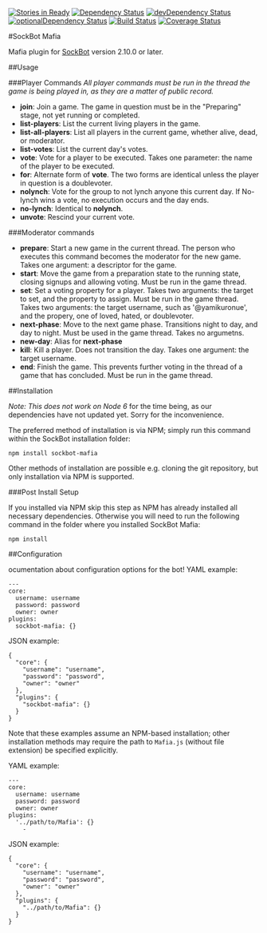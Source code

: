 [![Stories in Ready](https://badge.waffle.io/SockDrawer/sockMafia.png?label=ready&title=Ready)](https://waffle.io/SockDrawer/sockMafia)
[![Dependency Status](https://david-dm.org/yamikuronue/sockMafia/master.svg)](https://david-dm.org/yamikuronue/sockMafia/master)
[![devDependency Status](https://david-dm.org/yamikuronue/sockMafia/master/dev-status.svg)](https://david-dm.org/yamikuronue/sockMafia/master#info=devDependencies)
[![optionalDependency Status](https://david-dm.org/yamikuronue/sockMafia/master/optional-status.svg)](https://david-dm.org/yamikuronue/sockMafia/master#info=optionalDependencies)
[![Build Status](https://travis-ci.org/yamikuronue/sockMafia.svg?branch=master)](https://travis-ci.org/yamikuronue/sockMafia)
[![Coverage Status](https://coveralls.io/repos/github/yamikuronue/sockMafia/badge.svg?branch=master)](https://coveralls.io/github/yamikuronue/sockMafia?branch=master)

#SockBot Mafia

Mafia plugin for [SockBot](https://sockbot.rtfd.org/en/latest/) version 2.10.0 or later.

##Usage

###Player Commands
*All player commands must be run in the thread the game is being played in, as they are a matter of public record.*

* **join**: Join a game. The game in question must be in the "Preparing" stage, not yet running or completed. 
* **list-players**: List the current living players in the game. 
* **list-all-players**: List all players in the current game, whether alive, dead, or moderator.
* **list-votes**: List the current day's votes. 
* **vote**: Vote for a player to be executed. Takes one parameter: the name of the player to be executed.
* **for**: Alternate form of **vote**. The two forms are identical unless the player in question is a doublevoter. 
* **nolynch**: Vote for the group to not lynch anyone this current day. If No-lynch wins a vote, no execution occurs and the day ends.
* **no-lynch**: Identical to **nolynch**. 
* **unvote**: Rescind your current vote.

###Moderator commands

* **prepare**: Start a new game in the current thread. The person who executes this command becomes the moderator for the new game. Takes one argument: a descriptor for the game.
* **start**: Move the game from a preparation state to the running state, closing signups and allowing voting. Must be run in the game thread. 
* **set**: Set a voting property for a player. Takes two arguments: the target to set, and the property to assign. Must be run in the game thread. Takes two arguments: the target username, such as '@yamikuronue', and the propery, one of loved, hated, or doublevoter.
* **next-phase**: Move to the next game phase. Transitions night to day, and day to night. Must be used in the game thread. Takes no argumetns. 
* **new-day**: Alias for **next-phase**
* **kill**: Kill a player. Does not transition the day. Takes one argument: the target username.
* **end**: Finish the game. This prevents further voting in the thread of a game that has concluded. Must be run in the game thread. 

##Installation

*Note: This does not work on Node 6* for the time being, as our dependencies have not updated yet. Sorry for the inconvenience. 

The preferred method of installation is via NPM; simply run this command within the SockBot installation folder:
```
npm install sockbot-mafia
```

Other methods of installation are possible e.g. cloning the git repository, but only installation via NPM is supported.

###Post Install Setup

If you installed via NPM skip this step as NPM has already installed all necessary dependencies.
Otherwise you will need to run the following command in the folder where you installed SockBot Mafia:
```
npm install
```

##Configuration

ocumentation about configuration options for the bot!
YAML example:
```
---
core:
  username: username
  password: password
  owner: owner
plugins:
  sockbot-mafia: {}
```

JSON example:
```
{
  "core": {
    "username": "username",
    "password": "password",
    "owner": "owner"
  },
  "plugins": {
    "sockbot-mafia": {}
  }
}
```

Note that these examples assume an NPM-based installation; other installation methods may require the path to `Mafia.js` (without file extension) be specified explicitly.

YAML example:
```
---
core:
  username: username
  password: password
  owner: owner
plugins:
  '../path/to/Mafia': {}
    -
```

JSON example:
```
{
  "core": {
    "username": "username",
    "password": "password",
    "owner": "owner"
  },
  "plugins": {
    "../path/to/Mafia": {}
  }
}
```
